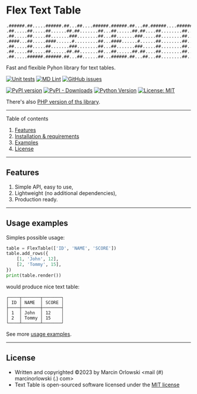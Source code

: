 # Flex Text Table

```ascii
.######.##.....######.##...##....######.######.##...##.######....######....#....######..##.....######
.##.....##.....##......##.##.......##...##......##.##....##........##.....###...##...##.##.....##....
.##.....##.....##.......###........##...##.......###.....##........##....##.##..##...##.##.....##....
.####...##.....####......#.........##...####......#......##........##...##...##.######..##.....####..
.##.....##.....##.......###........##...##.......###.....##........##...#######.##...##.##.....##....
.##.....##.....##......##.##.......##...##......##.##....##........##...##...##.##...##.##.....##....
.##.....######.######.##...##......##...######.##...##...##........##...##...##.######..######.######
```

Fast and flexible Pyhon library for text tables.

[![Unit tests](https://github.com/MarcinOrlowski/python-flex-text-table/actions/workflows/unittests.yml/badge.svg?branch=master)](https://github.com/MarcinOrlowski/python-flex-text-table/actions/workflows/unittests.yml)
[![MD Lint](https://github.com/MarcinOrlowski/python-flex-text-table/actions/workflows/markdown.yml/badge.svg?branch=master)](https://github.com/MarcinOrlowski/python-flex-text-table/actions/workflows/markdown.yml)
[![GitHub issues](https://img.shields.io/github/issues/MarcinOrlowski/python-flex-text-table.svg)](https://github.com/MarcinOrlowski/python-flex-text-table/issues)

[![PyPI version](https://badge.fury.io/py/flex-text-table.svg)](https://badge.fury.io/py/flex-text-table)
[![PyPI - Downloads](https://img.shields.io/pypi/dm/flex-text-table?style=plastic)](https://pypi.org/project/flex-text-table/)
[![Python Version](https://img.shields.io/pypi/pyversions/flex-text-table.svg)](https://pypi.org/project/flex-text-table/)
[![License: MIT](https://img.shields.io/badge/License-MIT-green.svg)](https://opensource.org/licenses/MIT)

There's also [PHP version of ths library](https://github.com/MarcinOrlowski/php-text-table).

---

Table of contents

1. [Features](#features)
2. [Installation & requirements](docs/setup.md)
3. [Examples](docs/examples.md)
4. [License](#license)

---

## Features

1. Simple API, easy to use,
2. Lightweight (no additional dependencies),
3. Production ready.

---

## Usage examples

Simples possible usage:

```python
table = FlexTable(['ID', 'NAME', 'SCORE'])
table.add_rows({
    [1, 'John', 12],
    [2, 'Tommy', 15],
})
print(table.render())
```

would produce nice text table:

```ascii
┌────┬───────┬───────┐
│ ID │ NAME  │ SCORE │
├────┼───────┼───────┤
│ 1  │ John  │ 12    │
│ 2  │ Tommy │ 15    │
└────┴───────┴───────┘
```

See more [usage examples](docs/examples.md).

---

## License

* Written and copyrighted &copy;2023 by Marcin Orlowski <mail (#) marcinorlowski (.) com>
* Text Table is open-sourced software licensed under
  the [MIT license](http://opensource.org/licenses/MIT)
